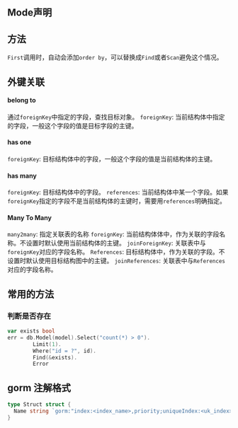 ## Mode声明


## 方法
`First`调用时，自动会添加`order by`，可以替换成`Find`或者`Scan`避免这个情况。

## 外键关联

#### belong to
通过`foreignKey`中指定的字段，查找目标对象。
`foreignKey`: 当前结构体中指定的字段，一般这个字段的值是目标字段的主键。

#### has one
`foreignKey`: 目标结构体中的字段，一般这个字段的值是当前结构体的主键。

#### has many
`foreignKey`: 目标结构体中的字段。
`references`: 当前结构体中某一个字段。如果`foreignKey`指定的字段不是当前结构体的主键时，需要用`references`明确指定。

#### Many To Many

`many2many`:  指定关联表的名称
`foreignKey`:  当前结构体体中，作为关联的字段名称。不设置时默认使用当前结构体的主键。
`joinForeignKey`: 关联表中与`foreignKey`对应的字段名称。
`References`: 目标结构体中，作为关联的字段。不设置时默认使用目标结构图中的主键。
`joinReferences`: 关联表中与`References`对应的字段名称。

## 常用的方法

### 判断是否存在
```go
var exists bool
err = db.Model(model).Select("count(*) > 0").
		Limit(1).
		Where("id = ?", id).
        Find(&exists).
        Error
```

## gorm 注解格式

```go
type Struct struct {
  Name string `gorm:"index:<index_name>,priority;uniqueIndex:<uk_index>,sort:desc"`
}
```
